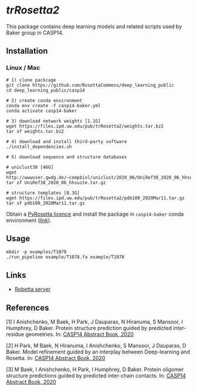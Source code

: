 # *trRosetta2* 
This package contains deep learning models and related scripts used by Baker group in CASP14.

## Installation

### Linux / Mac
```
# 1) clone packcage
git clone https://github.com/RosettaCommons/deep_learning_public
cd deep_learning_public/casp14

# 2) create conda environment
conda env create -f casp14-baker.yml
conda activate casp14-baker

# 3) download network weights [1.1G]
wget https://files.ipd.uw.edu/pub/trRosetta2/weights.tar.bz2
tar xf weights.tar.bz2

# 4) download and install third-party software
./install_dependencies.sh

# 5) download sequence and structure databases

# uniclust30 [46G]
wget http://wwwuser.gwdg.de/~compbiol/uniclust/2020_06/UniRef30_2020_06_hhsuite.tar.gz
tar xf UniRef30_2020_06_hhsuite.tar.gz

# structure templates [8.3G]
wget https://files.ipd.uw.edu/pub/trRosetta2/pdb100_2020Mar11.tar.gz
tar xf pdb100_2020Mar11.tar.gz
```

Obtain a [PyRosetta licence](https://els2.comotion.uw.edu/product/pyrosetta) and install the package in `casp14-baker` conda environment ([link](http://www.pyrosetta.org/dow)).


## Usage

```
mkdir -p examples/T1078
./run_pipeline example/T1078.fa example/T1078
```



## Links

* [Robetta server](https://robetta.bakerlab.org/)


## References

[1] I Anishchenko, M Baek, H Park, J Dauparas, N Hiranuma, S Mansoor, I Humphrey, D Baker. Protein structure prediction guided by predicted inter-residue geometries. 
In: [CASP14 Abstract Book, 2020](https://predictioncenter.org/casp14/doc/CASP14_Abstracts.pdf)

[2] H Park, M Baek, N Hiranuma, I Anishchenko, S Mansoor, J Dauparas, D Baker. Model refinement guided by an interplay between Deep-learning and Rosetta.
In: [CASP14 Abstract Book, 2020](https://predictioncenter.org/casp14/doc/CASP14_Abstracts.pdf)

[3] M Baek, I Anishchenko, H Park, I Humphrey, D Baker. Protein oligomer structure predictions guided by predicted inter-chain contacts.
In: [CASP14 Abstract Book, 2020](https://predictioncenter.org/casp14/doc/CASP14_Abstracts.pdf)
